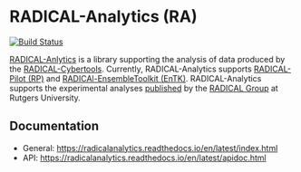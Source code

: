 # RADICAL-Analytics (RA)

[![Build Status](https://travis-ci.com/radical-cybertools/radical.analytics.svg?branch=devel)](https://travis-ci.org/radical-cybertools/radical.analytics)

[RADICAL-Anlytics](https://github.com/radical-cybertools/radical.analytics) is a library supporting the analysis of data produced by the [RADICAL-Cybertools](https://radical-cybertools.github.io/). Currently, RADICAL-Analytics supports [RADICAL-Pilot (RP)](https://github.com/radical-cybertools/radical.pilot) and [RADICAl-EnsembleToolkit (EnTK)](https://github.com/radical-cybertools/radical.entk). RADICAL-Analytics supports the experimental analyses [published](http://radical.rutgers.edu/publications/) by the [RADICAL Group](http://radical.rutgers.edu/) at Rutgers University.

## Documentation
* General: https://radicalanalytics.readthedocs.io/en/latest/index.html
* API: https://radicalanalytics.readthedocs.io/en/latest/apidoc.html
